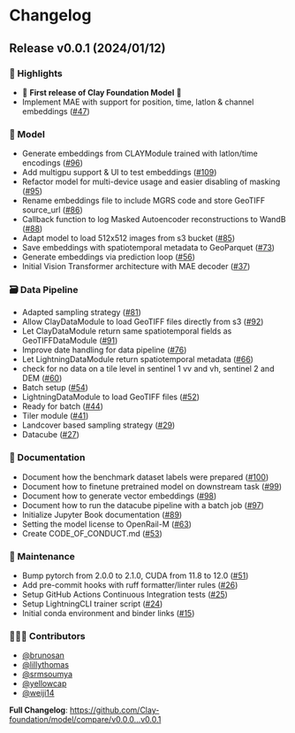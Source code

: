 # Changelog

## Release v0.0.1 (2024/01/12)

### 💫 Highlights

* 🎉 **First release of Clay Foundation Model** 🎉
* Implement MAE with support for position, time, latlon & channel embeddings ([#47](https://github.com/Clay-foundation/model/pull/47))

### 🚀 Model

* Generate embeddings from CLAYModule trained with latlon/time encodings ([#96](https://github.com/Clay-foundation/model/pull/96))
* Add multigpu support & UI to test embeddings ([#109](https://github.com/Clay-foundation/model/pull/109))
* Refactor model for multi-device usage and easier disabling of masking ([#95](https://github.com/Clay-foundation/model/pull/95))
* Rename embeddings file to include MGRS code and store GeoTIFF source_url ([#86](https://github.com/Clay-foundation/model/pull/86))
* Callback function to log Masked Autoencoder reconstructions to WandB ([#88](https://github.com/Clay-foundation/model/pull/88))
* Adapt model to load 512x512 images from s3 bucket ([#85](https://github.com/Clay-foundation/model/pull/85))
* Save embeddings with spatiotemporal metadata to GeoParquet ([#73](https://github.com/Clay-foundation/model/pull/73))
* Generate embeddings via prediction loop ([#56](https://github.com/Clay-foundation/model/pull/56))
* Initial Vision Transformer architecture with MAE decoder ([#37](https://github.com/Clay-foundation/model/pull/37))

### 🗃️ Data Pipeline

* Adapted sampling strategy ([#81](https://github.com/Clay-foundation/model/pull/81))
* Allow ClayDataModule to load GeoTIFF files directly from s3 ([#92](https://github.com/Clay-foundation/model/pull/92))
* Let ClayDataModule return same spatiotemporal fields as GeoTIFFDataModule ([#91](https://github.com/Clay-foundation/model/pull/91))
* Improve date handling for data pipeline ([#76](https://github.com/Clay-foundation/model/pull/76))
* Let LightningDataModule return spatiotemporal metadata ([#66](https://github.com/Clay-foundation/model/pull/66))
* check for no data on a tile level in sentinel 1 vv and vh, sentinel 2 and DEM ([#60](https://github.com/Clay-foundation/model/pull/60))
* Batch setup ([#54](https://github.com/Clay-foundation/model/pull/54))
* LightningDataModule to load GeoTIFF files ([#52](https://github.com/Clay-foundation/model/pull/52))
* Ready for batch ([#44](https://github.com/Clay-foundation/model/pull/44))
* Tiler module ([#41](https://github.com/Clay-foundation/model/pull/41))
* Landcover based sampling strategy ([#29](https://github.com/Clay-foundation/model/pull/29))
* Datacube ([#27](https://github.com/Clay-foundation/model/pull/27))

### 📖 Documentation

* Document how the benchmark dataset labels were prepared ([#100](https://github.com/Clay-foundation/model/pull/100))
* Document how to finetune pretrained model on downstream task ([#99](https://github.com/Clay-foundation/model/pull/99))
* Document how to generate vector embeddings ([#98](https://github.com/Clay-foundation/model/pull/98))
* Document how to run the datacube pipeline with a batch job ([#97](https://github.com/Clay-foundation/model/pull/97))
* Initialize Jupyter Book documentation ([#89](https://github.com/Clay-foundation/model/pull/89))
* Setting the model license to OpenRail-M ([#63](https://github.com/Clay-foundation/model/pull/63))
* Create CODE_OF_CONDUCT.md ([#53](https://github.com/Clay-foundation/model/pull/53))

### 🧰 Maintenance

* Bump pytorch from 2.0.0 to 2.1.0, CUDA from 11.8 to 12.0 ([#51](https://github.com/Clay-foundation/model/pull/51))
* Add pre-commit hooks with ruff formatter/linter rules ([#26](https://github.com/Clay-foundation/model/pull/26))
* Setup GitHub Actions Continuous Integration tests ([#25](https://github.com/Clay-foundation/model/pull/25))
* Setup LightningCLI trainer script ([#24](https://github.com/Clay-foundation/model/pull/24))
* Initial conda environment and binder links ([#15](https://github.com/Clay-foundation/model/pull/15))

### 🧑‍🤝‍🧑 Contributors

* [@brunosan](https://github.com/brunosan)
* [@lillythomas](https://github.com/lillythomas)
* [@srmsoumya](https://github.com/srmsoumya)
* [@yellowcap](https://github.com/yellowcap)
* [@weiji14](https://github.com/weiji14)

**Full Changelog**: https://github.com/Clay-foundation/model/compare/v0.0.0...v0.0.1
